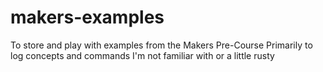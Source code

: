# makers-examples
To store and play with examples from the Makers Pre-Course
Primarily to log concepts and commands I'm not familiar with or a little rusty
